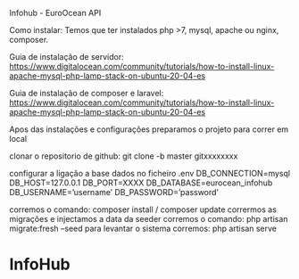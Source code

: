 Infohub - EuroOcean API

Como instalar:
Temos que ter instalados php >7, mysql, apache ou nginx, composer.

Guia de instalação de servidor:
https://www.digitalocean.com/community/tutorials/how-to-install-linux-apache-mysql-php-lamp-stack-on-ubuntu-20-04-es

Guia de instalação de composer e laravel:
https://www.digitalocean.com/community/tutorials/how-to-install-linux-apache-mysql-php-lamp-stack-on-ubuntu-20-04-es


Apos das instalações e configurações preparamos o projeto para correr em local

clonar o repositorio de github:
git clone -b master gitxxxxxxxx

configurar a ligação a base dados no ficheiro .env 
DB_CONNECTION=mysql
DB_HOST=127.0.0.1
DB_PORT=XXXX
DB_DATABASE=eurocean_infohub
DB_USERNAME=’username’
DB_PASSWORD=’password’

corremos o comando: composer install / composer update
corrermos as migrações e injectamos a data da seeder corremos o comando: php artisan migrate:fresh –seed
para levantar o sistema corremos: php artisan serve
# InfoHub
